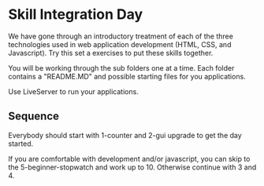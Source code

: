 # Skill Integration Day

We have gone through an introductory treatment of each of the three technologies used in web application development (HTML, CSS, and Javascript).  Try this set a exercises to put these skills together.

You will be working through the sub folders one at a time.  Each folder contains a "README.MD" and possible starting files for you applications.

Use LiveServer to run your applications.

## Sequence 

Everybody should start with 1-counter and 2-gui upgrade to get the day started.

If you are comfortable with development and/or javascript, you can skip to the 5-beginner-stopwatch and work up to 10.  Otherwise continue with 3 and 4.   
